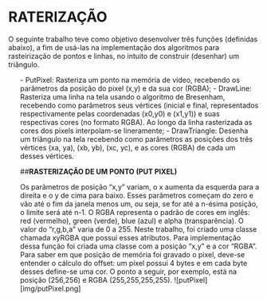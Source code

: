# **RATERIZAÇÃO**
<p>
O seguinte trabalho teve como objetivo desenvolver três funções (definidas abaixo), a fim de usá-las na implementação dos algoritmos para rasteirização de pontos e linhas, no intuito de construir (desenhar) um triângulo. </p>
<p>
	<ul>
	- PutPixel: Rasteriza um ponto na memória de vídeo, recebendo os parâmetros da posição do pixel (x,y) e da sua cor (RGBA);
	- DrawLine: Rasteriza uma linha na tela usando o algoritmo de Bresenham, recebendo como parâmetros seus vértices (inicial e final, representados respectivamente pelas coordenadas (x0,y0) e (x1,y1)) e suas respectivas cores (no formato RGBA). Ao longo da linha rasterizada as cores dos pixels interpolam-se lineramente;
	- DrawTriangle: Desenha um triângulo na tela recebendo como parâmetros as posições dos três vértices (xa, ya), (xb, yb), (xc, yc), e as cores (RGBA) de cada um desses vértices. 
</p>

##**RASTERIZAÇÃO DE UM PONTO (PUT PIXEL)**
<p>
  Os parâmetros de posição “x,y” variam, o x aumenta da esquerda para a direita e o y de cima para baixo. Esses parâmetros começam do zero e vão até o fim da janela menos um, ou seja, se for até a n-ésima posição, o limite será até n-1.
  O RGBA representa o padrão de cores em inglês: red (vermelho), green (verde), blue (azul) e alpha (transparência). O valor do “r,g,b,a” varia de 0 a 255. Neste trabalho, foi criado uma classe chamada xyRGBA que possui esses atributos.
	Para implementação dessa função foi criada uma classe com a posição “x,y” e a cor “RGBA”.
	Para saber em que posição de memória foi gravado o pixel, deve-se entender o cálculo do offset: um píxel possui 4 bytes e em cada byte desses define-se uma cor.
  O ponto a seguir, por exemplo, está na posição (256,256) e RGBA (255,255,255,255).
  </>
  ![putPixel][img/putPixel.png]
</p>
